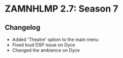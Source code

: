 # ZAMNHLMP 2.7: Season 7
## Changelog
- Added 'Theatre' option to the main menu
- Fixed loud DSP issue on Dyce
- Changed the ambience on Dyce
